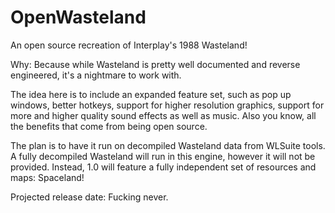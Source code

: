 # OpenWasteland
An open source recreation of Interplay's 1988 Wasteland!

Why:
Because while Wasteland is pretty well documented and reverse engineered, it's a nightmare to work with.

The idea here is to include an expanded feature set, such as pop up windows, better hotkeys, support for higher resolution graphics, support for more and higher quality sound effects as well as music. Also you know, all the benefits that come from being open source.

The plan is to have it run on decompiled Wasteland data from WLSuite tools. A fully decompiled Wasteland will run in this engine, however it will not be provided.
Instead, 1.0 will feature a fully independent set of resources and maps: Spaceland!

Projected release date:
Fucking never.
